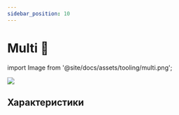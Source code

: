 ```yaml
---
sidebar_position: 10
---
```


# Multi 🚧

import Image from '@site/docs/assets/tooling/multi.png';

<div style={{textAlign: 'center'}}>
  <img src={Image} style={{width: "750px"}} />
</div>

## Характеристики
